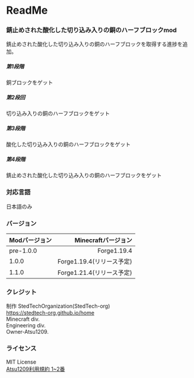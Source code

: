 # ReadMe
### 錆止めされた酸化した切り込み入りの銅のハーフブロックmod  
錆止めされた酸化した切り込み入りの銅のハーフブロックを取得する進捗を追加。  

##### 第1段階  
銅ブロックをゲット  
##### 第2段回  
切り込み入りの銅のハーフブロックをゲット
##### 第3段階  
酸化した切り込み入りの銅のハーフブロックをゲット  
##### 第4段階  
錆止めされた酸化した切り込み入りの銅のハーフブロックをゲット  

### 対応言語  
日本語のみ  

### バージョン  
| Modバージョン | Minecraftバージョン |
|:-----------|------------:|
| pre-1.0.0  | Forge1.19.4 |
| 1.0.0      | Forge1.19.4(リリース予定) |
| 1.1.0      | Forge1.21.4(リリース予定) |


### クレジット
制作 StedTechOrganization(StedTech-org)  
    https://stedtech-org.github.io/home  
    Minecraft div.  
    Engineering div.  
    Owner-Atsu1209.  

### ライセンス 
MIT License  
[Atsu1209利用規約 1~2番](https://atsu1209.github.io/home/file)
